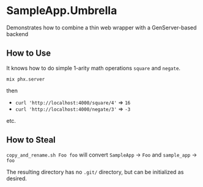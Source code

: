 # SampleApp.Umbrella

Demonstrates how to combine a thin web wrapper with a GenServer-based backend

## How to Use

It knows how to do simple 1-arity math operations `square` and `negate`.

`mix phx.server`

then

* `curl 'http://localhost:4000/square/4'` => `16`
* `curl 'http://localhost:4000/negate/3'` => `-3`

etc.

## How to Steal

`copy_and_rename.sh Foo foo` will convert `SampleApp` -> `Foo` and `sample_app` -> `foo`

The resulting directory has no `.git/` directory, but can be initialized as desired.
